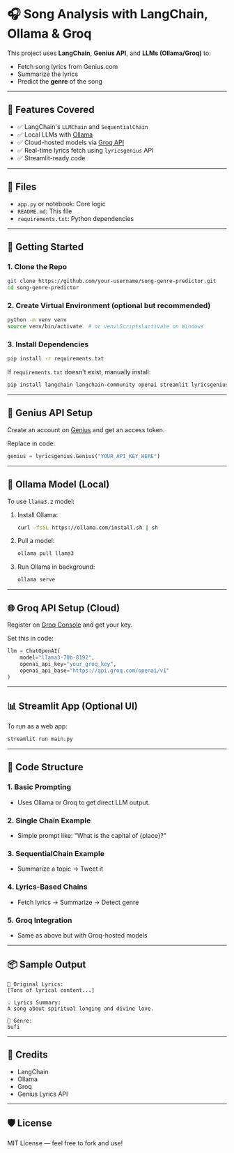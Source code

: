 # 🎧 Song Analysis with LangChain, Ollama & Groq

This project uses **LangChain**, **Genius API**, and **LLMs (Ollama/Groq)** to:
- Fetch song lyrics from Genius.com
- Summarize the lyrics
- Predict the **genre** of the song

---

## 🧰 Features Covered

- ✅ LangChain's `LLMChain` and `SequentialChain`
- ✅ Local LLMs with [Ollama](https://ollama.com)
- ✅ Cloud-hosted models via [Groq API](https://console.groq.com/)
- ✅ Real-time lyrics fetch using `lyricsgenius` API
- ✅ Streamlit-ready code

---

## 📂 Files

- `app.py` or notebook: Core logic
- `README.md`: This file
- `requirements.txt`: Python dependencies

---

## 🚀 Getting Started

### 1. Clone the Repo

```bash
git clone https://github.com/your-username/song-genre-predictor.git
cd song-genre-predictor
```

### 2. Create Virtual Environment (optional but recommended)

```bash
python -m venv venv
source venv/bin/activate  # or venv\Scripts\activate on Windows
```

### 3. Install Dependencies

```bash
pip install -r requirements.txt
```

If `requirements.txt` doesn't exist, manually install:

```bash
pip install langchain langchain-community openai streamlit lyricsgenius
```

---

## 🔐 Genius API Setup

Create an account on [Genius](https://genius.com/developers) and get an access token.

Replace in code:

```python
genius = lyricsgenius.Genius("YOUR_API_KEY_HERE")
```

---

## 🧠 Ollama Model (Local)

To use `llama3.2` model:

1. Install Ollama:
   ```bash
   curl -fsSL https://ollama.com/install.sh | sh
   ```

2. Pull a model:
   ```bash
   ollama pull llama3
   ```

3. Run Ollama in background:
   ```bash
   ollama serve
   ```

---

## 🌐 Groq API Setup (Cloud)

Register on [Groq Console](https://console.groq.com/) and get your key.

Set this in code:

```python
llm = ChatOpenAI(
    model="llama3-70b-8192",
    openai_api_key="your_groq_key",
    openai_api_base="https://api.groq.com/openai/v1"
)
```

---

## 📊 Streamlit App (Optional UI)

To run as a web app:

```bash
streamlit run main.py
```

---

## 📝 Code Structure

### 1. **Basic Prompting**
- Uses Ollama or Groq to get direct LLM output.

### 2. **Single Chain Example**
- Simple prompt like: "What is the capital of {place}?"

### 3. **SequentialChain Example**
- Summarize a topic → Tweet it

### 4. **Lyrics-Based Chains**
- Fetch lyrics → Summarize → Detect genre

### 5. **Groq Integration**
- Same as above but with Groq-hosted models

---

## 📦 Sample Output

```
🎤 Original Lyrics:
[Tons of lyrical content...]

💡 Lyrics Summary:
A song about spiritual longing and divine love.

🎵 Genre:
Sufi
```

---

## 🤝 Credits

- LangChain
- Ollama
- Groq
- Genius Lyrics API

---

## 🛡️ License

MIT License — feel free to fork and use!
